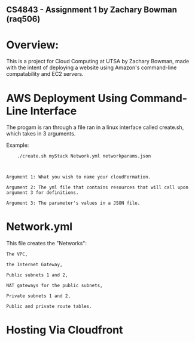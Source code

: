## CS4843 - Assignment 1 by Zachary Bowman (raq506)

# Overview:
This is a project for Cloud Computing at UTSA by Zachary Bowman, made with
the intent of deploying a website using Amazon's command-line compatability
and EC2 servers.

# AWS Deployment Using Command-Line Interface

The progam is ran through a file ran in a linux interface called create.sh, which takes in 3 arguments.

Example:

        ./create.sh myStack Network.yml networkparams.json
        


    Argument 1: What you wish to name your cloudFormation.

    Argument 2: The yml file that contains resources that will call upon argument 3 for definitions.

    Argument 3: The parameter's values in a JSON file.

# Network.yml
This file creates the "Networks": 

    The VPC, 
  
    the Internet Gateway, 
  
    Public subnets 1 and 2, 
  
    NAT gateways for the public subnets,
  
    Private subnets 1 and 2,
  
    Public and private route tables.
  


# Hosting Via Cloudfront



